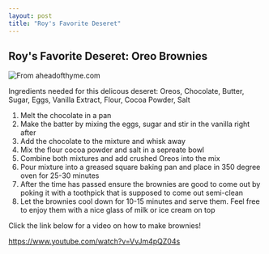 ```yaml
---
layout: post
title: "Roy's Favorite Deseret"
---
```



## Roy's Favorite Deseret: Oreo Brownies
![From aheadofthyme.com](https://www.aheadofthyme.com/wp-content/uploads/2023/01/oreo-brownies-13.jpg "Oreo Brownies")

Ingredients needed for this delicous deseret: Oreos, Chocolate, Butter, Sugar, Eggs, Vanilla Extract, Flour, Cocoa Powder, Salt

1. Melt the chocolate in a pan
2. Make the batter by mixing the eggs, sugar and stir in the vanilla right after
3. Add the chocolate to the mixture and whisk away
4. Mix the flour cocoa powder and salt in a sepreate bowl
5. Combine both mixtures and add crushed Oreos into the mix
6. Pour mixture into a greased square baking pan and place in 350 degree oven for 25-30 minutes
7. After the time has passed ensure the brownies are good to come out by poking it with a toothpick that is supposed to come out semi-clean
8. Let the brownies cool down for 10-15 minutes and serve them. Feel free to enjoy them with a nice glass of milk or ice cream on top

Click the link below for a video on how to make brownies!

https://www.youtube.com/watch?v=VvJm4pQZ04s


